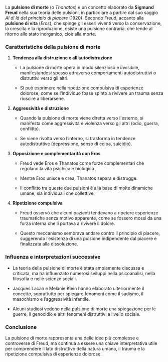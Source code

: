 La **pulsione di morte** (o _Thanatos_) è un concetto elaborato da **Sigmund Freud** nella sua teoria delle pulsioni, in particolare a partire dal suo saggio _Al di là del principio di piacere_ (1920). Secondo Freud, accanto alla **pulsione di vita** (_Eros_), che spinge gli esseri viventi verso la conservazione, la crescita e la riproduzione, esiste una pulsione contraria, che tende al ritorno allo stato inorganico, cioè alla morte.

### **Caratteristiche della pulsione di morte**

1. **Tendenza alla distruzione e all’autodistruzione**
    
    - La pulsione di morte opera in modo silenzioso e invisibile, manifestandosi spesso attraverso comportamenti autodistruttivi o distruttivi verso gli altri.
        
    - Si può esprimere nella ripetizione compulsiva di esperienze dolorose, come se l’individuo fosse spinto a rivivere un trauma senza riuscire a liberarsene.
        
2. **Aggressività e distruzione**
    
    - Quando la pulsione di morte viene diretta verso l'esterno, si manifesta come aggressività e violenza verso gli altri (odio, guerra, conflitto).
        
    - Se viene rivolta verso l’interno, si trasforma in tendenze autodistruttive (depressione, senso di colpa, suicidio).
        
3. **Opposizione e complementarità con Eros**
    
    - Freud vede Eros e Thanatos come forze complementari che regolano la vita psichica e biologica.
        
    - Mentre Eros unisce e crea, Thanatos separa e distrugge.
        
    - Il conflitto tra queste due pulsioni è alla base di molte dinamiche umane, sia individuali che collettive.
        
4. **Ripetizione compulsiva**
    
    - Freud osservò che alcuni pazienti tendevano a ripetere esperienze traumatiche senza motivo apparente, come se fossero mossi da una forza interna che li portava a rivivere il dolore.
        
    - Questo meccanismo sembrava andare contro il principio di piacere, suggerendo l’esistenza di una pulsione indipendente dal piacere e finalizzata alla dissoluzione.
        

### **Influenza e interpretazioni successive**

- La teoria della pulsione di morte è stata ampiamente discussa e criticata, ma ha influenzato numerosi sviluppi nella psicoanalisi, nella filosofia e nelle scienze sociali.
    
- Jacques Lacan e Melanie Klein hanno elaborato ulteriormente il concetto, soprattutto per spiegare fenomeni come il sadismo, il masochismo e l’aggressività infantile.
    
- Alcuni studiosi vedono nella pulsione di morte una spiegazione per le guerre, il genocidio e altri fenomeni distruttivi a livello sociale.
    

### **Conclusione**

La pulsione di morte rappresenta una delle idee più complesse e controverse di Freud, ma continua a essere una chiave interpretativa utile per comprendere il lato distruttivo della natura umana, il trauma e la ripetizione compulsiva di esperienze dolorose.